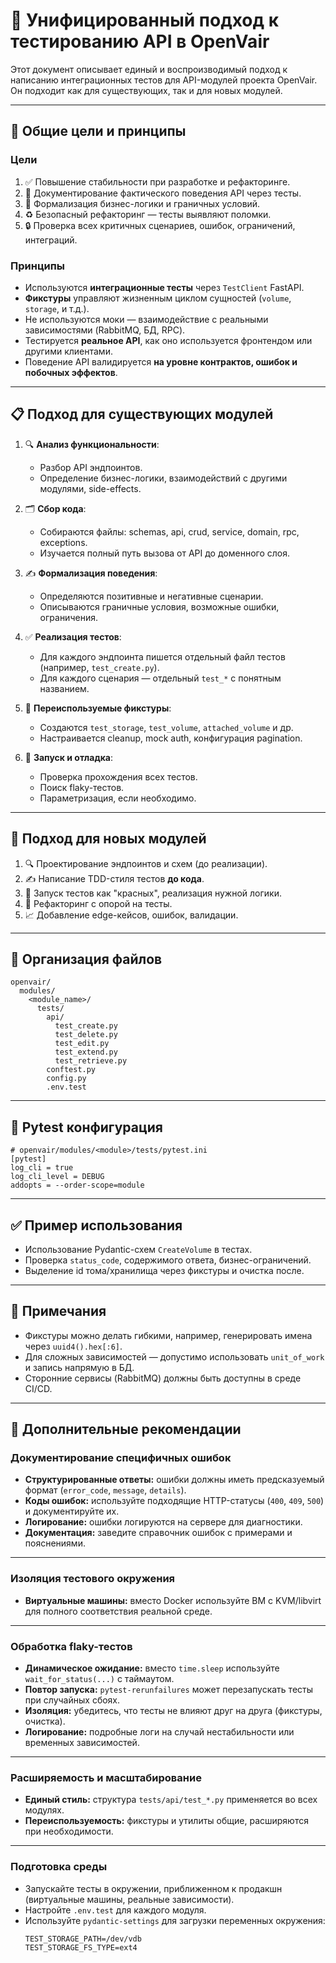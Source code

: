 # 🧪 Унифицированный подход к тестированию API в OpenVair

Этот документ описывает единый и воспроизводимый подход к написанию интеграционных тестов для API-модулей проекта OpenVair. Он подходит как для существующих, так и для новых модулей.

---

## 🎯 Общие цели и принципы

### Цели

1. ✅ Повышение стабильности при разработке и рефакторинге.
2. 📘 Документирование фактического поведения API через тесты.
3. 🧠 Формализация бизнес-логики и граничных условий.
4. ♻️ Безопасный рефакторинг — тесты выявляют поломки.
5. 🔒 Проверка всех критичных сценариев, ошибок, ограничений, интеграций.

### Принципы

- Используются **интеграционные тесты** через `TestClient` FastAPI.
- **Фикстуры** управляют жизненным циклом сущностей (`volume`, `storage`, и т.д.).
- Не используются моки — взаимодействие с реальными зависимостями (RabbitMQ, БД, RPC).
- Тестируется **реальное API**, как оно используется фронтендом или другими клиентами.
- Поведение API валидируется **на уровне контрактов, ошибок и побочных эффектов**.

---

## 📋 Подход для существующих модулей

1. 🔍 **Анализ функциональности**:
   - Разбор API эндпоинтов.
   - Определение бизнес-логики, взаимодействий с другими модулями, side-effects.

2. 🗂 **Сбор кода**:
   - Собираются файлы: schemas, api, crud, service, domain, rpc, exceptions.
   - Изучается полный путь вызова от API до доменного слоя.

3. ✍️ **Формализация поведения**:
   - Определяются позитивные и негативные сценарии.
   - Описываются граничные условия, возможные ошибки, ограничения.

4. ✅ **Реализация тестов**:
   - Для каждого эндпоинта пишется отдельный файл тестов (например, `test_create.py`).
   - Для каждого сценария — отдельный `test_*` с понятным названием.

5. 🔄 **Переиспользуемые фикстуры**:
   - Создаются `test_storage`, `test_volume`, `attached_volume` и др.
   - Настраивается cleanup, mock auth, конфигурация pagination.

6. 🧪 **Запуск и отладка**:
   - Проверка прохождения всех тестов.
   - Поиск flaky-тестов.
   - Параметризация, если необходимо.

---

## 🧩 Подход для новых модулей

1. 🔍 Проектирование эндпоинтов и схем (до реализации).
2. ✍️ Написание TDD-стиля тестов **до кода**.
3. 🧪 Запуск тестов как "красных", реализация нужной логики.
4. 🔁 Рефакторинг с опорой на тесты.
5. 📈 Добавление edge-кейсов, ошибок, валидации.

---

## 📁 Организация файлов

```
openvair/
  modules/
    <module_name>/
      tests/
        api/
          test_create.py
          test_delete.py
          test_edit.py
          test_extend.py
          test_retrieve.py
        conftest.py
        config.py
        .env.test
```

---

## 🔧 Pytest конфигурация

```
# openvair/modules/<module>/tests/pytest.ini
[pytest]
log_cli = true
log_cli_level = DEBUG
addopts = --order-scope=module
```

---

## ✅ Пример использования

- Использование Pydantic-схем `CreateVolume` в тестах.
- Проверка `status_code`, содержимого ответа, бизнес-ограничений.
- Выделение id тома/хранилища через фикстуры и очистка после.

---

## 📌 Примечания

- Фикстуры можно делать гибкими, например, генерировать имена через `uuid4().hex[:6]`.
- Для сложных зависимостей — допустимо использовать `unit_of_work` и запись напрямую в БД.
- Сторонние сервисы (RabbitMQ) должны быть доступны в среде CI/CD.

---

## 🧩 Дополнительные рекомендации

### Документирование специфичных ошибок

- **Структурированные ответы:** ошибки должны иметь предсказуемый формат (`error_code`, `message`, `details`).
- **Коды ошибок:** используйте подходящие HTTP-статусы (`400`, `409`, `500`) и документируйте их.
- **Логирование:** ошибки логируются на сервере для диагностики.
- **Документация:** заведите справочник ошибок с примерами и пояснениями.

---

### Изоляция тестового окружения

- **Виртуальные машины:** вместо Docker используйте ВМ с KVM/libvirt для полного соответствия реальной среде.

---

### Обработка flaky-тестов

- **Динамическое ожидание:** вместо `time.sleep` используйте `wait_for_status(...)` с таймаутом.
- **Повтор запуска:** `pytest-rerunfailures` может перезапускать тесты при случайных сбоях.
- **Изоляция:** убедитесь, что тесты не влияют друг на друга (фикстуры, очистка).
- **Логирование:** подробные логи на случай нестабильности или временных зависимостей.

---

### Расширяемость и масштабирование

- **Единый стиль:** структура `tests/api/test_*.py` применяется во всех модулях.
- **Переиспользуемость:** фикстуры и утилиты общие, расширяются при необходимости.

---

### Подготовка среды

- Запускайте тесты в окружении, приближенном к продакшн (виртуальные машины, реальные зависимости).
- Настройте `.env.test` для каждого модуля.
- Используйте `pydantic-settings` для загрузки переменных окружения:
  ```
  TEST_STORAGE_PATH=/dev/vdb
  TEST_STORAGE_FS_TYPE=ext4
  ```